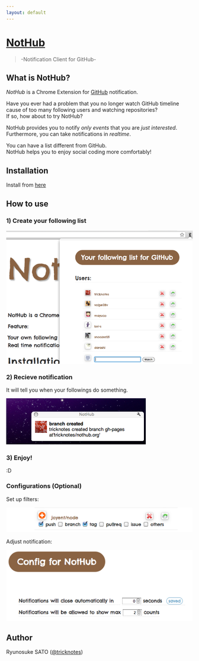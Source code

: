 ```yaml
---
layout: default
---
```

# [NotHub](http://nothub.org/)

> -Notification Client for GitHub-

## What is NotHub?

*NotHub* is a Chrome Extension for [GitHub](https://github.com) notification.

Have you ever had a problem that you no longer watch GitHub timeline cause of too many following users and watching repositories?  
If so, how about to try NotHub?

NotHub provides you to notify *only events* that you are *just interested*.  
Furthermore, you can take notifications in *realtime*.

You can have a list different from GitHub.  
NotHub helps you to enjoy social coding more comfortably!

## Installation

Install from [here](https://chrome.google.com/webstore/detail/diioicfkgfbdhpdehliknpmmibenccno)

## How to use

### 1) Create your following list

![Following List](images/following_list.png "Following List")

### 2) Recieve notification

It will tell you when your followings do something.

![Notification](images/notification.png "Recieve Notification")

### 3) Enjoy!

:D

### Configurations (Optional)

Set up filters:

![Configuration](images/config01.png "Config01")

Adjust notification:

![Configuration](images/config02.png "Config02")

## Author

Ryunosuke SATO ([@tricknotes](https://github.com/tricknotes))
